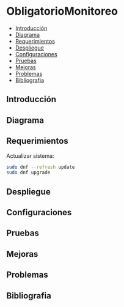 # ObligatorioMonitoreo

- [Introducción](#Introducción)
- [Diagrama](#diagrama)
- [Requerimientos](#requerimientos)
- [Despliegue](#despliegue)
- [Configuraciones](#configuraciones)
- [Pruebas](#pruebas)
- [Mejoras](#mejoras)
- [Problemas](#problemas)
- [Bibliografia](#bibliografia)

## Introducción

## Diagrama

## Requerimientos

Actualizar sistema:

```bash
sudo dnf --refresh update
sudo dnf upgrade
```

## Despliegue 

## Configuraciones

## Pruebas

## Mejoras

## Problemas

## Bibliografia


